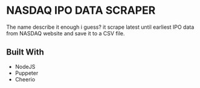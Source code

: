 # NASDAQ IPO DATA SCRAPER

The name describe it enough i guess? it scrape latest until earliest IPO data from NASDAQ website
and save it to a CSV file.

## Built With
* NodeJS
* Puppeter 
* Cheerio
